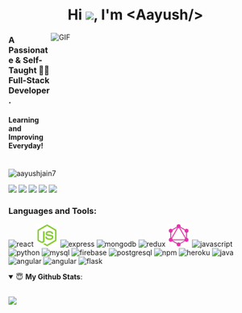 <h1 align="center">Hi <img src="https://raw.githubusercontent.com/iampavangandhi/iampavangandhi/master/gifs/Hi.gif" width="30px">, I'm &lt;Aayush/&gt; </h1>
<img align="right" alt="GIF" src="https://github.com/abhisheknaiidu/abhisheknaiidu/blob/master/code.gif?raw=true" width="420" height="270"/>
<h3 align="left">A Passionate & Self-Taught 👨‍💻Full-Stack Developer.</h3>
<h4>Learning and Improving Everyday!</h4>

<p align="left"> <img src="https://komarev.com/ghpvc/?username=aayuhsjain7&label=Profile%20views&color=0e75b6&style=flat" alt="aayushjain7" /> </p>
<a href="https://www.linkedin.com/in/aayush-jain7"><img src="https://www.vectorlogo.zone/logos/linkedin/linkedin-icon.svg" width="40" /></a>
<a href="https://github.com/aayushjain7"><img src="https://camo.githubusercontent.com/4133dc1cd4511d4a292b84ce10e52e4ed92569fb2a8165381c9c47be5edc2796/68747470733a2f2f6564656e742e6769746875622e696f2f537570657254696e7949636f6e732f696d616765732f706e672f6769746875622e706e67" width="40" /></a>
<a href="https://www.facebook.com/aayush.jain.001/"><img src="https://www.vectorlogo.zone/logos/facebook/facebook-official.svg" width="40" /></a>
<a href="mailto:jaayush014@gmail.com"><img src="https://camo.githubusercontent.com/4a3dd8d10a27c272fd04b2ce8ed1a130606f95ea6a76b5e19ce8b642faa18c27/68747470733a2f2f6564656e742e6769746875622e696f2f537570657254696e7949636f6e732f696d616765732f7376672f676d61696c2e737667" width="40" /></a>
<a href="https://www.instagram.com/aayush.jain7"><img src="https://www.vectorlogo.zone/logos/instagram/instagram-icon.svg" width="40" /></a>

<h3 align="left">Languages and Tools:</h3>
<p align="left">
  <img src="https://www.vectorlogo.zone/logos/reactjs/reactjs-icon.svg" alt="react" width="45" height="45"/>
  <img src="https://github.com/devicons/devicon/blob/master/icons/nodejs/nodejs-original.svg" alt="node" width="45" height="45"/>
  <img src="https://www.vectorlogo.zone/logos/expressjs/expressjs-icon.svg" alt="express" width="45" height="45"/>
  <img src="https://www.vectorlogo.zone/logos/mongodb/mongodb-icon.svg" alt="mongodb" width="45" height="45"/>
  <img src="https://github.com/leungwensen/svg-icon/blob/master/dist/svg/logos/redux.svg" alt="redux" width="45" height="40"/>
  <img src="https://github.com/devicons/devicon/blob/master/icons/graphql/graphql-plain.svg" alt="graphQL" width="45" height="45"/>
  <img src="http://3con14.biz/code/_data/js/intro/js-logo.png" alt="javascript" width="45" height="45"/>
  <img src="https://github.com/jalbertsr/logo-badge-images/blob/master/img/rsz_python.png?raw=true" alt="python" width="45" height="45"/>
  <img src="https://www.vectorlogo.zone/logos/mysql/mysql-official.svg" alt="mysql" width="55" height="55"/>
  <img src="https://www.vectorlogo.zone/logos/firebase/firebase-icon.svg" alt="firebase" width="45" height="45"/>
  <img src="https://www.vectorlogo.zone/logos/postgresql/postgresql-icon.svg" alt="postgresql" width="45" height="45"/>
  <img src="https://www.vectorlogo.zone/logos/npmjs/npmjs-ar21.svg" alt="npm" width="80" height="45"/>
  <img src="https://www.vectorlogo.zone/logos/heroku/heroku-icon.svg" alt="heroku" width="45" height="45"/>
  <img src="https://www.vectorlogo.zone/logos/java/java-icon.svg" alt="java" width="45" height="45"/>
  <img src="https://www.vectorlogo.zone/logos/angular/angular-icon.svg" alt="angular" width="45" height="45"/>
  <img src="https://github.com/detain/svg-logos/blob/master/svg/bootstrap-4.svg" alt="angular" width="45" height="45"/>
  <img src="https://www.vectorlogo.zone/logos/pocoo_flask/pocoo_flask-icon.svg" alt="flask" width="45" height="45"/>
</p>

<details open>
 <summary> 😇 <b>My Github Stats</b>: </summary>
<br>
<p align = "left">
  <img src = "https://github-readme-stats.vercel.app/api?username=aayushjain7&show_icons=true&theme=bear&line_height=27&count_private=true&border_radius=15&cache_seconds=1800">
</p>
</details>
